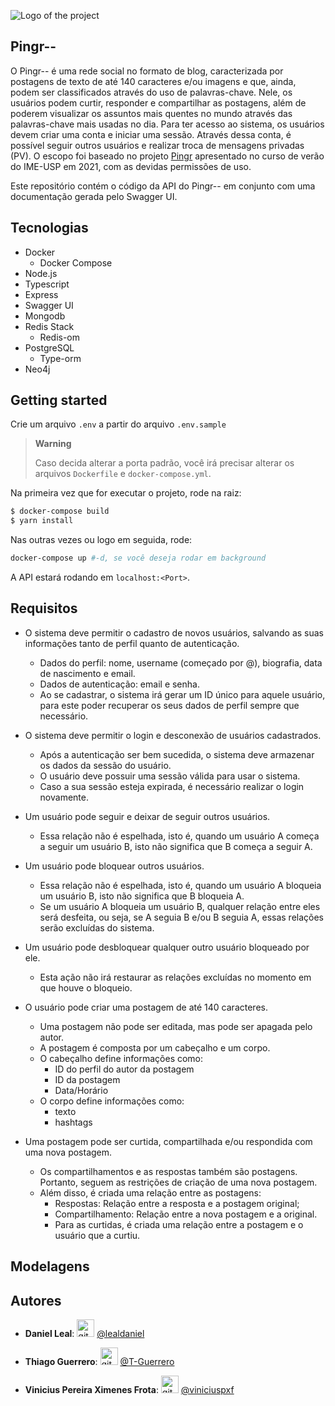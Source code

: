 ![Logo of the project](https://github.com/Labbd-Pingr/pingr--/blob/master/docs/logo.png)

## Pingr--

O Pingr-- é uma rede social no formato de blog, caracterizada por postagens de texto de até 140 caracteres e/ou imagens e que, ainda, podem ser classificados através do uso de palavras-chave. Nele, os usuários podem curtir, responder e compartilhar as postagens, além de poderem visualizar os assuntos mais quentes no mundo através das palavras-chave mais usadas no dia. Para ter acesso ao sistema, os usuários devem criar uma conta e iniciar uma sessão. Através dessa conta, é possível seguir outros usuários e realizar troca de mensagens privadas (PV). O escopo foi baseado no projeto [Pingr](https://docs.google.com/document/d/1nTM8w-je-D6NJbVRdWyDXhODOeQjq_jgvquJXCGVTvE) apresentado no curso de verão do IME-USP em 2021, com as devidas permissões de uso.

Este repositório contém o código da API do Pingr-- em conjunto com uma documentação gerada pelo Swagger UI.

## Tecnologias

- Docker
  - Docker Compose
- Node.js
- Typescript
- Express
- Swagger UI
- Mongodb
- Redis Stack
  - Redis-om
- PostgreSQL
  - Type-orm
- Neo4j

## Getting started

Crie um arquivo `.env` a partir do arquivo `.env.sample`

> **Warning**
>
> Caso decida alterar a porta padrão, você irá precisar alterar os arquivos `Dockerfile` e `docker-compose.yml`.

Na primeira vez que for executar o projeto, rode na raiz:

```bash
$ docker-compose build
$ yarn install
```

Nas outras vezes ou logo em seguida, rode:

```bash
docker-compose up #-d, se você deseja rodar em background
```

A API estará rodando em `localhost:<Port>`.

## Requisitos

- O sistema deve permitir o cadastro de novos usuários, salvando as suas informações tanto de perfil quanto de autenticação.

  - Dados do perfil: nome, username (começado por @), biografia, data de nascimento e email.
  - Dados de autenticação: email e senha.
  - Ao se cadastrar, o sistema irá gerar um ID único para aquele usuário, para este poder recuperar os seus dados de perfil sempre que necessário.

- O sistema deve permitir o login e desconexão de usuários cadastrados.

  - Após a autenticação ser bem sucedida, o sistema deve armazenar os dados da sessão do usuário.
  - O usuário deve possuir uma sessão válida para usar o sistema.
  - Caso a sua sessão esteja expirada, é necessário realizar o login novamente.

- Um usuário pode seguir e deixar de seguir outros usuários.

  - Essa relação não é espelhada, isto é, quando um usuário A começa a seguir um usuário B, isto não significa que B começa a seguir A.

- Um usuário pode bloquear outros usuários.

  - Essa relação não é espelhada, isto é, quando um usuário A bloqueia um usuário B, isto não significa que B bloqueia A.
  - Se um usuário A bloqueia um usuário B, qualquer relação entre eles será desfeita, ou seja, se A seguia B e/ou B seguia A, essas relações serão excluídas do sistema.

- Um usuário pode desbloquear qualquer outro usuário bloqueado por ele.

  - Esta ação não irá restaurar as relações excluídas no momento em que houve o bloqueio.

- O usuário pode criar uma postagem de até 140 caracteres.

  - Uma postagem não pode ser editada, mas pode ser apagada pelo autor.
  - A postagem é composta por um cabeçalho e um corpo.
  - O cabeçalho define informações como:
    - ID do perfil do autor da postagem
    - ID da postagem
    - Data/Horário
  - O corpo define informações como:
    - texto
    - hashtags

- Uma postagem pode ser curtida, compartilhada e/ou respondida com uma nova postagem.
  - Os compartilhamentos e as respostas também são postagens. Portanto, seguem as restrições de criação de uma nova postagem.
  - Além disso, é criada uma relação entre as postagens:
    - Respostas: Relação entre a resposta e a postagem original;
    - Compartilhamento: Relação entre a nova postagem e a original.
    - Para as curtidas, é criada uma relação entre a postagem e o usuário que a curtiu.

## Modelagens

## Autores

- **Daniel Leal**:
  <img src="https://github.githubassets.com/images/modules/logos_page/GitHub-Mark.png" alt="githubLogo" width="28px" height="28px"> [@lealdaniel](https://github.com/lealdaniel)

- **Thiago Guerrero**:
  <img src="https://github.githubassets.com/images/modules/logos_page/GitHub-Mark.png" alt="githubLogo" width="28px" height="28px"> [@T-Guerrero](https://github.com/T-Guerrero)

- **Vinicius Pereira Ximenes Frota**:
  <img src="https://github.githubassets.com/images/modules/logos_page/GitHub-Mark.png" alt="githubLogo" width="28px" height="28px"> [@viniciuspxf](https://github.com/viniciuspxf)
